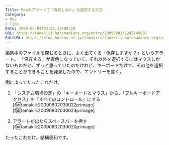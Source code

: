 ```yaml
---
Title: Macのアラートで「保存しない」を選択する方法
Category:
- Mac
- Tips
Date: 2009-08-01T03:01:21+09:00
URL: https://tamakiii.hatenadiary.org/entry/20090801/1249149681
EditURL: https://blog.hatena.ne.jp/tamakiii/tamakiii.hatenadiary.org/atom/entry/17680117127139083152
---
```


編集中のファイルを閉じるときに、よく出てくる「保存しますか？」というアラート。
「保存する」が青色になっていて、それ以外を選択するにはマウスしかないものだと、ずっと思っていたのだけれど、キーボードだけで、その他を選択することができることを発見したので、エントリーを書く。



例によってたったこれだけ。


1. 「システム環境設定」の「キーボードとマウス」から、「フルキーボードアクセス」を「すべてのコントロール」にする
[f:id:tamakiii:20090802030022p:image]
[f:id:tamakiii:20090802030023p:image]


2. アラートが出たらスペースバーを押す
[f:id:tamakiii:20090802030020p:image]


たったこれだけ。結構便利です。
